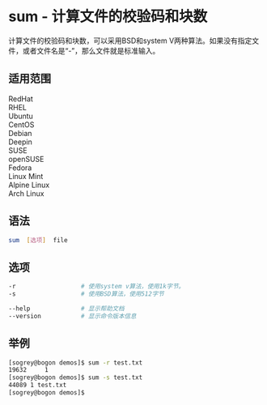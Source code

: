 # sum - 计算文件的校验码和块数
计算文件的校验码和块数，可以采用BSD和system V两种算法。如果没有指定文件，或者文件名是“-”，那么文件就是标准输入。


## 适用范围

<!-- <div class="svg linux">Linux</div> -->
<div class="svg redhat">RedHat</div>
<div class="svg rhel">RHEL</div>
<div class="svg ubuntu">Ubuntu</div>
<div class="svg centos">CentOS</div>
<div class="svg debian">Debian</div>
<div class="svg deepin">Deepin</div>
<div class="svg suse">SUSE</div>
<div class="svg opensuse">openSUSE</div>
<div class="svg fedora">Fedora</div>
<div class="svg linuxmint">Linux Mint</div>
<!-- <div class="svg mxlinux">MX Linux</div> -->
<div class="svg alpinelinux">Alpine Linux</div>
<div class="svg archlinux">Arch Linux</div>

## 语法

``` bash
sum  [选项]  file
```

## 选项

``` bash
-r                  # 使用system v算法，使用1k字节。
-s                  # 使用BSD算法，使用512字节

--help              # 显示帮助文档
--version           # 显示命令版本信息
```


## 举例

``` bash
[sogrey@bogon demos]$ sum -r test.txt
19632     1
[sogrey@bogon demos]$ sum -s test.txt
44089 1 test.txt
[sogrey@bogon demos]$ 
```
